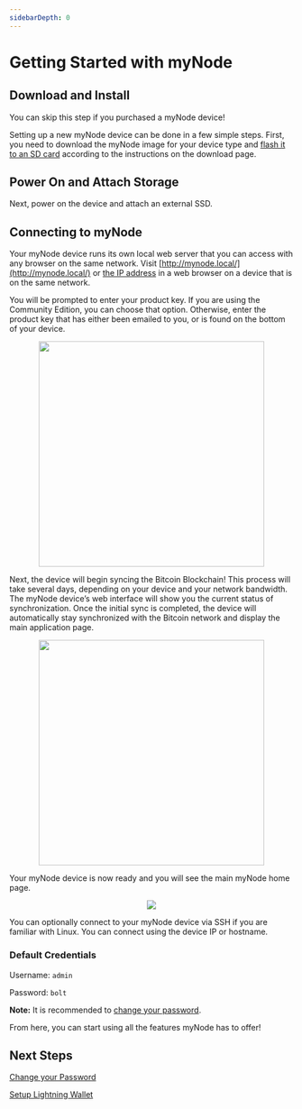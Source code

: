 ```yaml
---
sidebarDepth: 0
---
```


# Getting Started with myNode

## Download and Install

You can skip this step if you purchased a myNode device!

Setting up a new myNode device can be done in a few simple steps. First, you need to download the myNode image for your device type and [flash it to an SD card](/advanced/flash-sd-card) according to the instructions on the download page.

## Power On and Attach Storage

Next, power on the device and attach an external SSD.

## Connecting to myNode

Your myNode device runs its own local web server that you can access with any browser on the same network. Visit [http://mynode.local/](http://mynode.local/) or [the IP address](/advanced/find-device-ip) in a web browser on a device that is on the same network.

You will be prompted to enter your product key. If you are using the Community Edition, you can choose that option. Otherwise, enter the product key that has either been emailed to you, or is found on the bottom of your device.

<center>
  <figure>
    <img src="/images/getting-started/gs1.png" width="400">
  </figure>
</center>

Next, the device will begin syncing the Bitcoin Blockchain! This process will take several days, depending on your device and your network bandwidth. The myNode device’s web interface will show you the current status of synchronization. Once the initial sync is completed, the device will automatically stay synchronized with the Bitcoin network and display the main application page.

<center>
  <figure>
    <img src="/images/getting-started/gs2.png" width="400">
  </figure>
</center>

Your myNode device is now ready and you will see the main myNode home page.

<center>
  <figure>
    <img src="/images/getting-started/gs3.png">
  </figure>
</center>

You can optionally connect to your myNode device via SSH if you are familiar with Linux. You can connect using the device IP or hostname.

### Default Credentials

Username: `admin`

Password: `bolt`

**Note:** It is recommended to [change your password](/device/changing-password).

From here, you can start using all the features myNode has to offer!


## Next Steps

[Change your Password](/device/changing-password)

[Setup Lightning Wallet](/lightning/create)